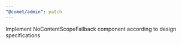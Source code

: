 ```yaml
---
"@comet/admin": patch
---
```


Implement NoContentScopeFallback component according to design specifications
